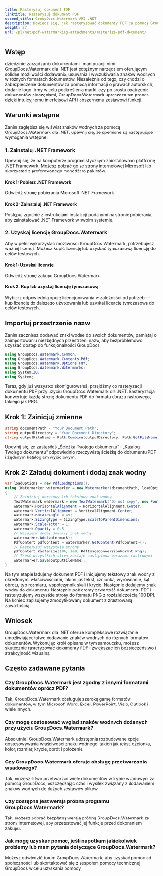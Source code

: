 ```yaml
---
title: Rasteryzuj dokument PDF
linktitle: Rasteryzuj dokument PDF
second_title: GroupDocs.Watermark API .NET
description: Dowiedz się, jak rasteryzować dokumenty PDF za pomocą GroupDocs.Watermark dla .NET. Bez wysiłku zwiększ bezpieczeństwo dokumentów i atrakcyjność wizualną.
weight: 27
url: /pl/net/pdf-watermarking-attachments/rasterize-pdf-document/
---
```

## Wstęp
dziedzinie zarządzania dokumentami i manipulacji nimi GroupDocs.Watermark dla .NET jest potężnym narzędziem oferującym solidne możliwości dodawania, usuwania i wyszukiwania znaków wodnych w różnych formatach dokumentów. Niezależnie od tego, czy chodzi o zabezpieczenie dokumentów za pomocą informacji o prawach autorskich, dodanie logo firmy w celu podkreślenia marki, czy po prostu opatrzenie dokumentów pieczęciami, GroupDocs.Watermark upraszcza ten proces dzięki intuicyjnemu interfejsowi API i obszernemu zestawowi funkcji.
## Warunki wstępne
Zanim zagłębisz się w świat znaków wodnych za pomocą GroupDocs.Watermark dla .NET, upewnij się, że spełnione są następujące wymagania wstępne:
### 1. Zainstaluj .NET Framework
Upewnij się, że na komputerze programistycznym zainstalowano platformę .NET Framework. Możesz pobrać go ze strony internetowej Microsoft lub skorzystać z preferowanego menedżera pakietów.
#### Krok 1: Pobierz .NET Framework
Odwiedź stronę pobierania Microsoft .NET Framework.
#### Krok 2: Zainstaluj .NET Framework
Postępuj zgodnie z instrukcjami instalacji podanymi na stronie pobierania, aby zainstalować .NET Framework w swoim systemie.
### 2. Uzyskaj licencję GroupDocs.Watermark
Aby w pełni wykorzystać możliwości GroupDocs.Watermark, potrzebujesz ważnej licencji. Możesz kupić licencję lub uzyskać tymczasową licencję do celów testowych.
#### Krok 1: Uzyskaj licencję
Odwiedź stronę zakupu GroupDocs.Watermark.
#### Krok 2: Kup lub uzyskaj licencję tymczasową
Wybierz odpowiednią opcję licencjonowania w zależności od potrzeb — kup licencję do dalszego użytkowania lub uzyskaj licencję tymczasową do celów testowych.

## Importuj przestrzenie nazw
Zanim zaczniesz dodawać znaki wodne do swoich dokumentów, pamiętaj o zaimportowaniu niezbędnych przestrzeni nazw, aby bezproblemowo uzyskać dostęp do funkcjonalności GroupDocs.
```csharp
using GroupDocs.Watermark.Common;
using GroupDocs.Watermark.Contents.Pdf;
using GroupDocs.Watermark.Options.Pdf;
using GroupDocs.Watermark.Watermarks;
using System.IO;
using System;
```

Teraz, gdy już wszystko skonfigurowałeś, przejdźmy do rasteryzacji dokumentu PDF przy użyciu GroupDocs.Watermark dla .NET. Rasteryzacja konwertuje każdą stronę dokumentu PDF do formatu obrazu rastrowego, takiego jak PNG.
## Krok 1: Zainicjuj zmienne
```csharp
string documentPath = "Your Document Path";
string outputDirectory = "Your Document Directory";
string outputFileName = Path.Combine(outputDirectory, Path.GetFileName(documentPath));
```
Upewnij się, że zastąpiłeś „Ścieżka Twojego dokumentu” i „Katalog Twojego dokumentu” odpowiednio rzeczywistą ścieżką do dokumentu PDF i żądanym katalogiem wyjściowym.
## Krok 2: Załaduj dokument i dodaj znak wodny
```csharp
var loadOptions = new PdfLoadOptions();
using (Watermarker watermarker = new Watermarker(documentPath, loadOptions))
{
    // Zainicjuj obrazowy lub tekstowy znak wodny
    TextWatermark watermark = new TextWatermark("Do not copy", new Font("Arial", 8));
    watermark.HorizontalAlignment = HorizontalAlignment.Center;
    watermark.VerticalAlignment = VerticalAlignment.Center;
    watermark.RotateAngle = 45;
    watermark.SizingType = SizingType.ScaleToParentDimensions;
    watermark.ScaleFactor = 1;
    watermark.Opacity = 0.5;
    // Najpierw dodaj dowolny znak wodny
    watermarker.Add(watermark);
    PdfContent pdfContent = watermarker.GetContent<PdfContent>();
    // Rasteryzuj wszystkie strony
    pdfContent.Rasterize(100, 100, PdfImageConversionFormat.Png);
    // Treść wszystkich stron zostaje zastąpiona obrazami rastrowymi
    watermarker.Save(outputFileName);
}
```
Na tym etapie ładujemy dokument PDF i inicjujemy tekstowy znak wodny z określonymi właściwościami, takimi jak tekst, czcionka, wyrównanie, kąt obrotu, typ rozmiaru, współczynnik skali i krycie. Następnie dodajemy znak wodny do dokumentu. Następnie pobieramy zawartość dokumentu PDF i rasteryzujemy wszystkie strony do formatu PNG z rozdzielczością 100 DPI. Na koniec zapisujemy zmodyfikowany dokument z zrastrowaną zawartością.

## Wniosek
GroupDocs.Watermark dla .NET oferuje kompleksowe rozwiązanie umożliwiające łatwe dodawanie znaków wodnych do różnych formatów dokumentów. Wykonując kroki opisane w tym samouczku, możesz skutecznie rasteryzować dokumenty PDF i zwiększać ich bezpieczeństwo i atrakcyjność wizualną.
## Często zadawane pytania
### Czy GroupDocs.Watermark jest zgodny z innymi formatami dokumentów oprócz PDF?
Tak, GroupDocs.Watermark obsługuje szeroką gamę formatów dokumentów, w tym Microsoft Word, Excel, PowerPoint, Visio, Outlook i wiele innych.
### Czy mogę dostosować wygląd znaków wodnych dodanych przy użyciu GroupDocs.Watermark?
Absolutnie! GroupDocs.Watermark udostępnia rozbudowane opcje dostosowywania właściwości znaku wodnego, takich jak tekst, czcionka, kolor, rozmiar, krycie, obrót i położenie.
### Czy GroupDocs.Watermark oferuje obsługę przetwarzania wsadowego?
Tak, możesz łatwo przetwarzać wiele dokumentów w trybie wsadowym za pomocą GroupDocs, oszczędzając czas i wysiłek związany z dodawaniem znaków wodnych do dużych zestawów plików.
### Czy dostępna jest wersja próbna programu GroupDocs.Watermark?
Tak, możesz pobrać bezpłatną wersję próbną GroupDocs.Watermark ze strony internetowej, aby przetestować jej funkcje przed dokonaniem zakupu.
### Jak mogę uzyskać pomoc, jeśli napotkam jakiekolwiek problemy lub mam pytania dotyczące GroupDocs.Watermark?
Możesz odwiedzić forum GroupDocs.Watermark, aby uzyskać pomoc od społeczności lub skontaktować się z zespołem pomocy technicznej GroupDocs w celu uzyskania pomocy.